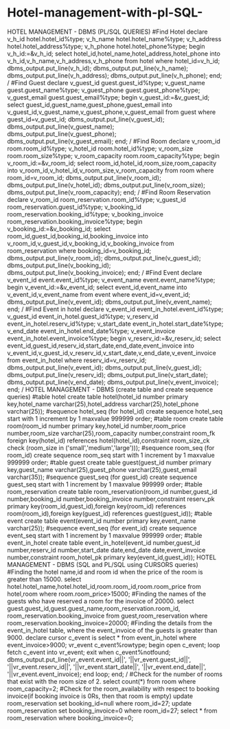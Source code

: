 # Hotel-management-with-pl-SQL-

HOTEL MANAGEMENT - DBMS (PL/SQL QUERIES)
#Find Hotel
declare
v_h_id hotel.hotel_id%type;
v_h_name hotel.hotel_name%type;
v_h_address hotel.hotel_address%type;
v_h_phone hotel.hotel_phone%type;
begin
v_h_id:=&v_h_id;
select hotel_id,hotel_name,hotel_address,hotel_phone
into
v_h_id,v_h_name,v_h_address,v_h_phone
from hotel
where hotel_id=v_h_id;
dbms_output.put_line(v_h_id);
dbms_output.put_line(v_h_name);
dbms_output.put_line(v_h_address);
dbms_output.put_line(v_h_phone);
end;
/
#Find Guest
declare
v_guest_id guest.guest_id%type;
v_guest_name guest.guest_name%type;
v_guest_phone guest.guest_phone%type;
v_guest_email guest.guest_email%type;
begin
v_guest_id:=&v_guest_id;
select guest_id,guest_name,guest_phone,guest_email
into
v_guest_id,v_guest_name,v_guest_phone,v_guest_email
from guest
where guest_id=v_guest_id;
dbms_output.put_line(v_guest_id);
dbms_output.put_line(v_guest_name);
dbms_output.put_line(v_guest_phone);
dbms_output.put_line(v_guest_email);
end;
/
#Find Room
declare
v_room_id room.room_id%type;
v_hotel_id room.hotel_id%type;
v_room_size room.room_size%type;
v_room_capacity room.room_capacity%type;
begin
v_room_id:=&v_room_id;
select room_id,hotel_id,room_size,room_capacity
into
v_room_id,v_hotel_id,v_room_size,v_room_capacity
from room
where room_id=v_room_id;
dbms_output.put_line(v_room_id);
dbms_output.put_line(v_hotel_id);
dbms_output.put_line(v_room_size);
dbms_output.put_line(v_room_capacity);
end;
/
#Find Room Reservation
declare
v_room_id room_reservation.room_id%type;
v_guest_id room_reservation.guest_id%type;
v_booking_id room_reservation.booking_id%type;
v_booking_invoice room_reservation.booking_invoice%type;
begin
v_booking_id:=&v_booking_id;
select room_id,guest_id,booking_id,booking_invoice
into
v_room_id,v_guest_id,v_booking_id,v_booking_invoice
from room_reservation where booking_id=v_booking_id;
dbms_output.put_line(v_room_id);
dbms_output.put_line(v_guest_id);
dbms_output.put_line(v_booking_id);
dbms_output.put_line(v_booking_invoice);
end;
/
#Find Event
declare
v_event_id event.event_id%type;
v_event_name event.event_name%type;
begin
v_event_id:=&v_event_id;
select event_id,event_name
into
v_event_id,v_event_name
from event
where event_id=v_event_id;
dbms_output.put_line(v_event_id);
dbms_output.put_line(v_event_name);
end;
/
#Find Event in hotel
declare
v_event_id event_in_hotel.event_id%type;
v_guest_id event_in_hotel.guest_id%type;
v_reserv_id event_in_hotel.reserv_id%type;
v_start_date event_in_hotel.start_date%type;
v_end_date event_in_hotel.end_date%type;
v_event_invoice event_in_hotel.event_invoice%type;
begin
v_reserv_id:=&v_reserv_id;
select event_id,guest_id,reserv_id,start_date,end_date,event_invoice
into
v_event_id,v_guest_id,v_reserv_id,v_start_date,v_end_date,v_event_invoice
from event_in_hotel
where reserv_id=v_reserv_id;
dbms_output.put_line(v_event_id);
dbms_output.put_line(v_guest_id);
dbms_output.put_line(v_reserv_id);
dbms_output.put_line(v_start_date);
dbms_output.put_line(v_end_date);
dbms_output.put_line(v_event_invoice);
end;
/
HOTEL MANAGEMENT - DBMS (create table and create sequence queries)
#table hotel
create table hotel(hotel_id number primary key,hotel_name varchar(25),hotel_address
varchar(25),hotel_phone varchar(25));
#sequence hotel_seq (for hotel_id)
create sequence hotel_seq start with 1 increment by 1 maxvalue 999999 order;
#table room
create table room(room_id number primary key,hotel_id number,room_price number,room_size
varchar(25),room_capacity number,constraint room_fk foreign key(hotel_id) references
hotel(hotel_id),constraint room_size_ck check (room_size in ('small','medium','large')));
#sequence room_seq (for room_id)
create sequence room_seq start with 1 increment by 1 maxvalue 999999 order;
#table guest
create table guest(guest_id number primary key,guest_name varchar(25),guest_phone
varchar(25),guest_email varchar(35));
#sequence guest_seq (for guest_id)
create sequence guest_seq start with 1 increment by 1 maxvalue 999999 order;
#table room_reservation
create table room_reservation(room_id number,guest_id number,booking_id
number,booking_invoice number,constraint reserv_pk primary key(room_id,guest_id),foreign
key(room_id) references room(room_id),foreign key(guest_id) references guest(guest_id));
#table event
create table event(event_id number primary key,event_name varchar(25));
#sequence event_seq (for event_id)
create sequence event_seq start with 1 increment by 1 maxvalue 999999 order;
#table event_in_hotel
create table event_in_hotel(event_id number,guest_id number,reserv_id number,start_date
date,end_date date,event_invoice number,constraint room_hotel_pk primary
key(event_id,guest_id));
HOTEL MANAGEMENT - DBMS (SQL and PL/SQL using CURSORS queries)
#Finding the hotel name,id and room id when the price of the room is greater than 15000.
select hotel.hotel_name,hotel.hotel_id,room.room_id,room.room_price from hotel,room where
room.room_price>15000;
#Finding the names of the guests who have reserved a room for the invoice of 20000.
select guest.guest_id,guest.guest_name,room_reservation.room_id,
room_reservation.booking_invoice from guest,room_reservation where
room_reservation.booking_invoice=20000;
#Finding the details from the event_in_hotel table, where the event_invoice of the guests is greater
than 9000.
declare
cursor c_event
is
select * from event_in_hotel where event_invoice>9000;
vr_event c_event%rowtype;
begin
open c_event;
loop
fetch c_event into vr_event;
exit when c_event%notfound;
dbms_output.put_line(vr_event.event_id||',
'||vr_event.guest_id||',
'||vr_event.reserv_id||',
'||vr_event.start_date||',
'||vr_event.end_date||',
'||vr_event.event_invoice);
end loop;
end;
/
#Check for the number of rooms that exist with the room size of 2.
select count(*) from room where room_capacity=2;
#Check for the room_availability with respect to booking invoice(if booking invoice is 0Rs, then that
room is empty)
update room_reservation set booking_id=null where room_id=27;
update room_reservation set booking_invoice=0 where room_id=27;
select * from room_reservation where booking_invoice=0;

